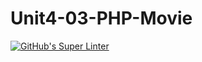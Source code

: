 # Unit4-03-PHP-Movie
[![GitHub's Super Linter](https://github.com/ICS2O-Programming-BraydenM/Unit4-03-PHP-Movie/workflows/GitHub's%20Super%20Linter/badge.svg)](https://github.com/ICS2O-Programming-BraydenM/Unit4-03-PHP-Movie/actions)
